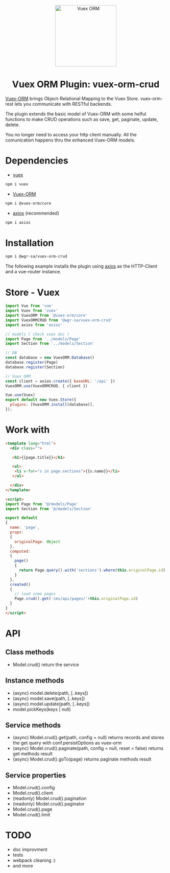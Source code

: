 <p align="center">
  <img width="192" src="https://github.com/vuex-orm/vuex-orm/raw/master/logo-vuex-orm.png" alt="Vuex ORM">
</p>

<h1 align="center">Vuex ORM Plugin: vuex-orm-crud</h1>

[Vuex-ORM](https://github.com/vuex-orm/vuex-orm) brings Object-Relational Mapping to the Vuex Store. vuex-orm-rest lets you communicate with RESTful backends.

The plugin extends the basic model of Vuex-ORM with some helful functions to make CRUD operations such as save, get, paginate, update, delete.

You no longer need to access your http client manually. All the comunication happens thru the enhanced Vuex-ORM models.

# Dependencies

* [vuex](https://github.com/vuejs/vuex)

```bash
npm i vuex
```

* [Vuex-ORM](https://github.com/vuex-orm/vuex-orm)

```bash
npm i @vuex-orm/core
```

* [axios](https://github.com/axios/axios) (recommended)

```bash
npm i axios
```


# Installation

```bash
npm i @wgr-sa/vuex-orm-crud
```
The following example installs the plugin using [axios](https://github.com/axios/axios) as the HTTP-Client and a vue-router instance.

# Store  - Vuex

```javascript
import Vue from 'vue'
import Vuex from 'vuex'
import VuexORM from '@vuex-orm/core'
import VuexORMCRUD from '@wgr-sa/vuex-orm-crud'
import axios from 'axios'

// models ( check vuex doc )
import Page from '../models/Page'
import Section from '../models/Section'

// DB
const database = new VuexORM.Database()
database.register(Page)
database.register(Section)

// Vuex ORM
const client = axios.create({ baseURL: '/api' })
VuexORM.use(VuexORMCRUD, { client })

Vue.use(Vuex)
export default new Vuex.Store({
  plugins: [VuexORM.install(database)],
});
```

# Work with
```html
<template lang="html">
  <div class="">

   <h1>{{page.title}}</h1>

   <ul>
   	<li v-for="s in page.sections">{{s.name}}</li>
   </ul>

  </div>
</template>

<script>
import Page from '@/models/Page'
import Section from '@/models/Section'

export default
{
  name: 'page',
  props:
  {
    originalPage: Object
  },
  computed:
  {
    page()
    {
      return Page.query().with('sections').where(this.originalPage.id).first()
    }
  },
  created()
  {
    // load some pages
    Page.crud().get('cms/api/pages/'+this.originalPage.id)
  }
}
</script>

```

# API
## Class methods
* Model.crud() return the service


## Instance methods
* (async) model.delete(path, [..keys])
* (async) model.save(path, [..keys])
* (async) model.update(path, [..keys])
* model.pickKeys(keys | null)

## Service methods
* (async) Model.crud().get(path, config = null) returns records and stores the get query with conf.persistOptions as vuex-orm
* (async) Model.crud().paginate(path, config = null, reset = false) returns get methods result
* (async) Model.crud().goTo(page) returns paginate methods result

## Service properties
* Model.crud().config
* Model.crud().client
* (readonly) Model.crud().pagination
* (readonly) Model.crud().paginator
* Model.crud().page
* Model.crud().limit

# TODO
* doc improvment
* tests
* webpack cleaning :)
* and more
